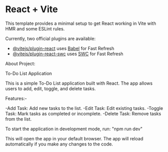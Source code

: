 # React + Vite

This template provides a minimal setup to get React working in Vite with HMR and some ESLint rules.

Currently, two official plugins are available:

- [@vitejs/plugin-react](https://github.com/vitejs/vite-plugin-react/blob/main/packages/plugin-react/README.md) uses [Babel](https://babeljs.io/) for Fast Refresh
- [@vitejs/plugin-react-swc](https://github.com/vitejs/vite-plugin-react-swc) uses [SWC](https://swc.rs/) for Fast Refresh


About Project:

To-Do List Application

This is a simple To-Do List application built with React. The app allows users to add, edit, toggle, and delete tasks.

 Features:-

-Add Task: Add new tasks to the list.
-Edit Task: Edit existing tasks.
-Toggle Task: Mark tasks as completed or incomplete.
-Delete Task: Remove tasks from the list.

To start the application in development mode, run: "npm run dev"

This will open the app in your default browser. The app will reload automatically if you make any changes to the code.


